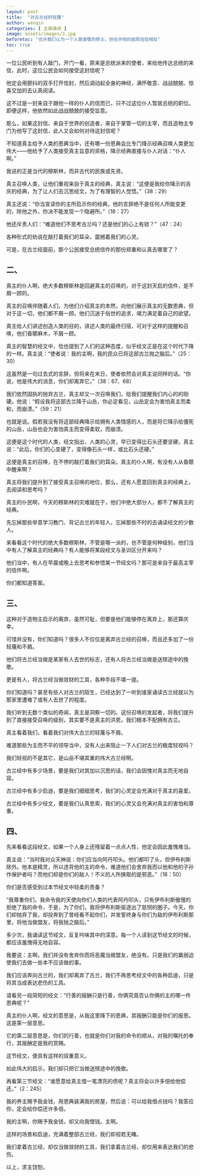 ```yaml
---
layout: post
title:  "对古兰经的轻蔑"
author: wenqin
categories: [ 主麻演讲 ]
image: assets/images/3.jpg
beforetoc: "也许我们认为一个人是虔敬的修士，但也许他的结局恰恰相反"
toc: true
---
```



一位公民听到有人敲门，开门一看，原来是总统派来的使者，来给他传达总统的来信，此时，这位公民会如何接受这封信呢？

他定会用颤抖的双手打开信封，然后调动起全身的神经，满怀敬意、战战兢兢、惊喜交加的去认真阅读。

这不过是一封来自于跟他一样的仆人的信而已，只不过这位仆人暂居总统的职位。即便这样，他依然如此战战兢兢的接受旨意。

那么，如果这封信，来自于世界的创造者，来自于掌管一切的主宰，而且造物主专门为他写了这封信，此人又会如何对待这封信呢？

不知道真主给予人类的恩典当中，还有哪一份恩典会比专门降示经典召唤人类更加伟大——他给予了人类接受真主旨意的资格，降示经典直接与仆人对话：“仆人啊。”

我说的正是当代的穆斯林，而非古代的民族或先贤。

真主召唤人类，让他们重视来自于真主的经典，真主说：“这便是我给你降示的吉庆的经典，为了让人们去沉思经文，为了有理智的人觉悟。”（38：29）

真主还说：“你当宣读你的主所启示你的经典，他的言辞绝不是任何人所能变更的，除他之外，你决不能发现一个隐避所。”（18：27）

他还斥责人们：“难道他们不思考古兰吗？还是他们的心上有锁？”（47：24）

各种形式的劝说在敲打着我们的耳朵，震撼着我们的心灵。

可是，在古兰经面前，那个公民接受总统信件的那份郑重和认真去哪里了？

## 二、

真主的仆人啊，绝大多数穆斯林是回避真主的召唤的，对于这封天启的信件，是不屑一顾的。

真主的召唤伴随着人们，为他们介绍真主的本然，向他们展示真主的无数恩典，但对于这一切，他们都不屑一顾。他们沉迷于俗世的追求，竭力满足着自己的欲望。

真主给人们讲述创造人类的目的，讲述人类的最终归宿，可对于这样的提醒和召唤，他们昏聩麻木，不屑一顾。

真主的智慧的经文中，恰也提到了人们的这种态度，似乎经文正是在这个时代下降的一样。真主说：“使者说：我的主啊，我的民众已将这部古兰抛之脑后。”（25：30）

这虽然是一句过去式的言辞，但将来在末日，使者依然会对真主说同样的话。“你说，他是伟大的消息，你们却离弃它。”（38：67、68）

我们依然固执的抛弃古兰，真主却又一次召唤我们，给我们提醒我们内心的的刚硬。他说：“假设我将这部古兰降于山岳，你必定看见，山岳定会为害怕真主而柔和，而崩溃。”（59：21）

也就是说。假若我没有将这部经典降示给拥有人类情感的人，而是将它降示给僵死的山岳，山岳也会为害怕真主而变得柔软，而崩溃。

这便是这个时代的人类，经文指出，人类的心灵，早已变得比石头还要坚硬。真主说：“此后，你们的心变硬了，变得像石头一样，或比石头还硬。”

这便是真主的召唤，在不停的敲打着我们的耳朵。真主的仆人啊，有没有人从昏聩中醒来啊？

真主将我们提升到了接受真主召唤的地位，那么，还有人愿意回到真主的经典上，去阅读和思考吗？

真主的仆民啊，今天的穆斯林的灾难就在于，他们中绝大部分人，都不了解真主的经典。

先忘掉那些举意学习教门、背记古兰的年轻人，忘掉那些不时的去诵读经文的少数人。

来看看这个时代的绝大多数穆斯林，不管是哪一派的，也不管是何种级别，他们当中有人了解真主的经典吗？有人能够将某段经文与圣训区分开来吗？

他们当中，有人在早晨或晚上去思考和参悟某一节经文吗？那可是来自于最高主宰的信件啊。

你们都知道答案。

## 三、

这种对于造物主启示的离弃，虽然可耻，但要是他们能够停在离弃上，那还算庆幸。

可惜并没有，你们知道吗？很多人不仅仅是离弃古兰经的召唤，而且还多加了一份轻蔑和不屑。

他们将古兰经当做是某家有人去世的标志，还有人将古兰经当做是送殡途中的挽歌。

更是有人，将古兰经当做敛财的工具，各种手段不堪一提。

你们知道吗？甚至有些人对古兰的陌生，已经达到了一听到谁家诵读古兰经就以为那家里遭难了或有人去世了的程度。

我们听到无数个类似的奇闻，真主是洞察一切的。这份召唤的发起者，将我们提升到了直接接受召唤的级别，其实要不是真主的洪恩，我们根本不配拥有古兰。

真主看着我们，看着我们对伟大古兰的轻蔑与不屑。

难道那些为主而不平的领导当中，没有人出来阻止一下人们对古兰的极度轻视吗？

我们轻视的不是其它，是山岳不堪其重的伟大古兰经啊。

古兰经中有多少场景，要是我们对其加以沉思的话，我们会因愧对真主而无地自容。

古兰经中有多少启迪，要是我们细细思考，我们的心灵定会充满对于真主的喜爱。

古兰经中有多少经文，要是我们认真思索，我们的心灵又会充满对真主的害怕和尊重。

## 四、

先来看看这段经文，如果一个人身上还残留着一点点人性，他定会因此羞愧难当。

真主说：“当时我对众天神说：你们应当向阿丹叩头。他们都叩了头，但伊布利斯除外。他本是精灵，所以违背他的主的命令，难道他们会舍弃我而以他和他的子孙作保护者吗？而他们却是你们的敌人！不义的人所换取的是邪恶。”（18：50）

你们是否感受到过本节经文中轻柔的责备？

“我尊重你们，我命令我的天使向你们人类的代表阿丹叩头，只有伊布利斯傲慢的拒绝了我的命令，于是，为了你们，我将伊布利斯驱逐出了慈悯的圈子。今天，你们却抛弃了我，却投奔到了曾经看不起你们，并发誓终身与你们为敌的伊布利斯那里，将他当做盟友，将我抛之脑后。”

多少次，我诵读这节经文，反复吟味其中的深意。每一个人读到这节经文的时候，都应该羞愧得无地自容。

我要说：主啊，我们并没有舍弃你而将恶魔当做盟友，绝没有。只是我们的羸弱迫使我们去做一些本不应该做的事。

我们应该奔向古兰的，我们却离弃了古兰，我们不再思考经文中的各种启迪，只是将其当成表达悲伤的工具。

请看另一段简短的经文：“行善的报酬只是行善，你俩究竟否认你俩的主的哪一件恩典呢？”

真主的仆人啊，经文的意思是，从我这里降下的恩典，其报酬只能是你们的报恩。这是第一层意思。

它的第二层意思是，你们的行善，也就是你们对我的命令的顺从，对我的嘱托的奉行，其报酬定是我的赏赐。

这节经文，便具有这样的双重意义。

如此伟大的启示，我们却只把它当做送殡途中的挽歌。

再看第三节经文：“谁愿意给真主借一笔漂亮的债呢？真主将会以许多倍给他偿还。”（2：245）

我的养主赐予我金钱，用恩典装满我的房屋，然后说：可以给我借点钱吗？我答应你，定会给你偿还许多倍。

我的主啊，你赐予我金钱，却又向我借钱。主啊。

这样的场景和启迪，充满着整部古兰经，我们却视若无睹。

我们拿着古兰经，却仅当做敛财的工具，我们拿着古兰经，却仅用来表达我们的悲伤。

以上，求主饶恕。
